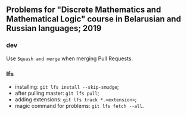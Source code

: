 ## Problems for "Discrete Mathematics and Mathematical Logic" course in Belarusian and Russian languages; 2019

### dev

Use `Squash and merge` when merging Pull Requests.

### lfs 

- installing: `git lfs install --skip-smudge`;
- after pulling master: `git lfs pull`;
- adding extensions: `git lfs track *.<extension>`;
- magic command for problems: `git lfs fetch --all`.
